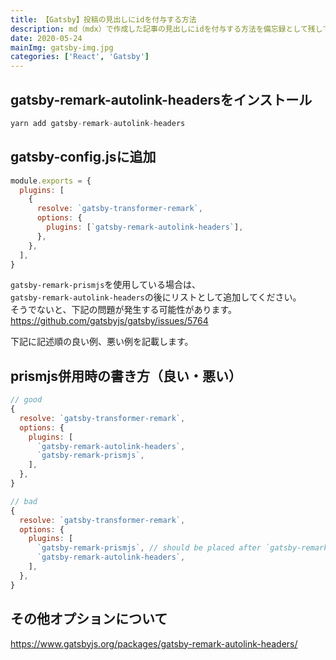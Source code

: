 ```yaml
---
title: 【Gatsby】投稿の見出しにidを付与する方法
description: md（mdx）で作成した記事の見出しにidを付与する方法を備忘録として残しておきます。
date: 2020-05-24
mainImg: gatsby-img.jpg
categories: ['React', 'Gatsby']
---
```



## gatsby-remark-autolink-headersをインストール
```javascript
yarn add gatsby-remark-autolink-headers
```

## gatsby-config.jsに追加
```javascript
module.exports = {
  plugins: [
    {
      resolve: `gatsby-transformer-remark`,
      options: {
        plugins: [`gatsby-remark-autolink-headers`],
      },
    },
  ],
}
```

`gatsby-remark-prismjs`を使用している場合は、<br>
`gatsby-remark-autolink-headers`の後にリストとして追加してください。<br>
そうでないと、下記の問題が発生する可能性があります。
<a href="https://github.com/gatsbyjs/gatsby/issues/5764">https://github.com/gatsbyjs/gatsby/issues/5764</a>

下記に記述順の良い例、悪い例を記載します。


## prismjs併用時の書き方（良い・悪い）
```javascript
// good
{
  resolve: `gatsby-transformer-remark`,
  options: {
    plugins: [
      `gatsby-remark-autolink-headers`,
      `gatsby-remark-prismjs`,
    ],
  },
}

// bad
{
  resolve: `gatsby-transformer-remark`,
  options: {
    plugins: [
      `gatsby-remark-prismjs`, // should be placed after `gatsby-remark-autolink-headers`
      `gatsby-remark-autolink-headers`,
    ],
  },
}
```

## その他オプションについて
<a href="https://www.gatsbyjs.org/packages/gatsby-remark-autolink-headers/" target="_blank">https://www.gatsbyjs.org/packages/gatsby-remark-autolink-headers/</a>


